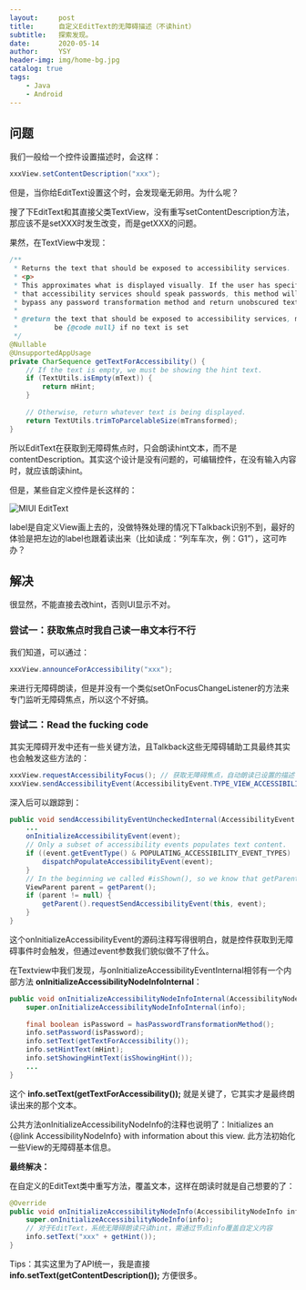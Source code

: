 ```yaml
---
layout:     post
title:      自定义EditText的无障碍描述（不读hint）
subtitle:   探索发现。
date:       2020-05-14
author:     YSY
header-img: img/home-bg.jpg
catalog: true
tags:
    - Java
    - Android
---
```


## 问题

我们一般给一个控件设置描述时，会这样：

```java
xxxView.setContentDescription("xxx");
```

但是，当你给EditText设置这个时，会发现毫无卵用。为什么呢？

搜了下EditText和其直接父类TextView，没有重写setContentDescription方法，那应该不是setXXX时发生改变，而是getXXX的问题。

果然，在TextView中发现：

```java
/**
 * Returns the text that should be exposed to accessibility services.
 * <p>
 * This approximates what is displayed visually. If the user has specified
 * that accessibility services should speak passwords, this method will
 * bypass any password transformation method and return unobscured text.
 *
 * @return the text that should be exposed to accessibility services, may
 *         be {@code null} if no text is set
 */
@Nullable
@UnsupportedAppUsage
private CharSequence getTextForAccessibility() {
    // If the text is empty, we must be showing the hint text.
    if (TextUtils.isEmpty(mText)) {
        return mHint;
    }
 
    // Otherwise, return whatever text is being displayed.
    return TextUtils.trimToParcelableSize(mTransformed);
}
```

所以EditText在获取到无障碍焦点时，只会朗读hint文本，而不是contentDescription。其实这个设计是没有问题的，可编辑控件，在没有输入内容时，就应该朗读hint。

但是，某些自定义控件是长这样的：

![MIUI EditText](https://imgconvert.csdnimg.cn/2020051423404290.png)

label是自定义View画上去的，没做特殊处理的情况下Talkback识别不到，最好的体验是把左边的label也跟着读出来（比如读成：“列车车次，例：G1”），这可咋办？

## 解决

很显然，不能直接去改hint，否则UI显示不对。

### 尝试一：获取焦点时我自己读一串文本行不行

我们知道，可以通过：

```java
xxxView.announceForAccessibility("xxx");
```

来进行无障碍朗读，但是并没有一个类似setOnFocusChangeListener的方法来专门监听无障碍焦点，所以这个不好搞。

### 尝试二：Read the fucking code

其实无障碍开发中还有一些关键方法，且Talkback这些无障碍辅助工具最终其实也会触发这些方法的：

```java
xxxView.requestAccessibilityFocus(); // 获取无障碍焦点，自动朗读已设置的描述
xxxView.sendAccessibilityEvent(AccessibilityEvent.TYPE_VIEW_ACCESSIBILITY_FOCUSED); // 效果和前者差不多，且前者最后也要调用此方法
```

深入后可以跟踪到：

```java
public void sendAccessibilityEventUncheckedInternal(AccessibilityEvent event) {
    ...
    onInitializeAccessibilityEvent(event);
    // Only a subset of accessibility events populates text content.
    if ((event.getEventType() & POPULATING_ACCESSIBILITY_EVENT_TYPES) != 0) {
        dispatchPopulateAccessibilityEvent(event);
    }
    // In the beginning we called #isShown(), so we know that getParent() is not null.
    ViewParent parent = getParent();
    if (parent != null) {
        getParent().requestSendAccessibilityEvent(this, event);
    }
}
```

这个onInitializeAccessibilityEvent的源码注释写得很明白，就是控件获取到无障碍事件时会触发，但通过event参数我们貌似做不了什么。

在Textview中我们发现，与onInitializeAccessibilityEventInternal相邻有一个内部方法 **onInitializeAccessibilityNodeInfoInternal**：

```java
public void onInitializeAccessibilityNodeInfoInternal(AccessibilityNodeInfo info) {
    super.onInitializeAccessibilityNodeInfoInternal(info);
 
    final boolean isPassword = hasPasswordTransformationMethod();
    info.setPassword(isPassword);
    info.setText(getTextForAccessibility());
    info.setHintText(mHint);
    info.setShowingHintText(isShowingHint());
    ...
}
```

这个 **info.setText(getTextForAccessibility());** 就是关键了，它其实才是最终朗读出来的那个文本。

公共方法onInitializeAccessibilityNodeInfo的注释也说明了：Initializes an {@link AccessibilityNodeInfo} with information about this view. 此方法初始化一些View的无障碍基本信息。

**最终解决：**

在自定义的EditText类中重写方法，覆盖文本，这样在朗读时就是自己想要的了：

```java
@Override
public void onInitializeAccessibilityNodeInfo(AccessibilityNodeInfo info) {
    super.onInitializeAccessibilityNodeInfo(info);
    // 对于EditText，系统无障碍朗读只读hint，需通过节点info覆盖自定义内容
    info.setText("xxx" + getHint());
}
```

Tips：其实这里为了API统一，我是直接 **info.setText(getContentDescription());** 方便很多。
